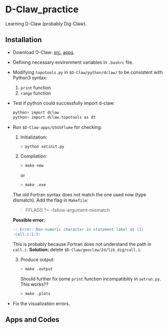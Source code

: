 # D-Claw_practice

Learning D-Claw (probably Dig-Claw).

## Installation
* Download D-Claw: [src](https://github.com/geoflows/D-Claw), [apps](https://github.com/geoflows/dclaw-apps).
* Defining necessary environment variables in `.bashrc` file.
* Modifying `topotools.py` in `$D-Claw/python/dclaw/` to be consistent with Python3 syntax:
  1. `print` function
  2. `range` function
* Test if python could successfully import d-claw:
  ```bash
  python> import dclaw
  python> import dclaw.topotools as dt 
  ```
* Run `$D-Claw-apps/USGSFlume` for checking:
  1. Initialization:
     ```bash
     > python setinit.py
      ```
  2. Compilation:
     ```bash
     > make new 
     ```
     or 
     ```bash
     > make .exe
     ```
    The old Fortran syntax does not match the one used now (type dismatch). Add the flag in `Makefile`:

    > FFLAGS ?= -fallow-argument-mismatch

    **Possible error:**
    ```diff
    -: Error: Non-numeric character in statement label at (1)
    -call.i:1:3:
    ```
    This is probably because Fortran does not understand the path in `call.i`. **Solution:** delete `$D-Claw/geoclaw/2d/lib_dig/call.i`.

  3. Produce output:
     ```bash
     > make .output
     ```
     Should further fix some `print` function incompatiblity in `setrun.py`.
     This works??
     ```bash
     > make .plots
     ```
* Fix the visualization errors.

## Apps and Codes
